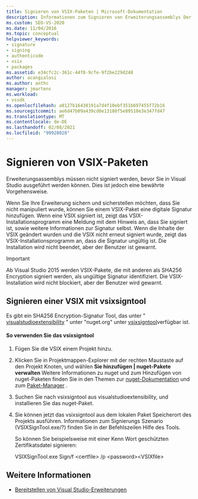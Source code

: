 ```yaml
---
title: Signieren von VSIX-Paketen | Microsoft-Dokumentation
description: Informationen zum Signieren von Erweiterungsassemblys Der VSIX-Installer zeigt eine Meldung an, dass eine VSIX signiert ist, sowie Informationen über die Signatur selbst.
ms.custom: SEO-VS-2020
ms.date: 11/04/2016
ms.topic: conceptual
helpviewer_keywords:
- signature
- signing
- authenticode
- vsix
- packages
ms.assetid: e34cfc2c-361c-44f8-9cfe-9f2be229d248
author: acangialosi
ms.author: anthc
manager: jmartens
ms.workload:
- vssdk
ms.openlocfilehash: a0127b16438191a7d4f10ebf351b697455f72b16
ms.sourcegitcommit: ae6d47b09a439cd0e13180f5e89510e3e347fd47
ms.translationtype: MT
ms.contentlocale: de-DE
ms.lasthandoff: 02/08/2021
ms.locfileid: "99928028"
---
```

# <a name="signing-vsix-packages"></a>Signieren von VSIX-Paketen
Erweiterungsassemblys müssen nicht signiert werden, bevor Sie in Visual Studio ausgeführt werden können. Dies ist jedoch eine bewährte Vorgehensweise.

 Wenn Sie Ihre Erweiterung sichern und sicherstellen möchten, dass Sie nicht manipuliert wurde, können Sie einem VSIX-Paket eine digitale Signatur hinzufügen. Wenn eine VSIX signiert ist, zeigt das VSIX-Installationsprogramm eine Meldung mit dem Hinweis an, dass Sie signiert ist, sowie weitere Informationen zur Signatur selbst. Wenn die Inhalte der VSIX geändert wurden und die VSIX nicht erneut signiert wurde, zeigt das VSIX-Installationsprogramm an, dass die Signatur ungültig ist. Die Installation wird nicht beendet, aber der Benutzer ist gewarnt.

> [!IMPORTANT]
> Ab Visual Studio 2015 werden VSIX-Pakete, die mit anderen als SHA256 Encryption signiert werden, als ungültige Signatur identifiziert. Die VSIX-Installation wird nicht blockiert, aber der Benutzer wird gewarnt.

## <a name="signing-a-vsix-with-vsixsigntool"></a>Signieren einer VSIX mit vsixsigntool
 Es gibt ein SHA256 Encryption-Signatur Tool, das unter " [visualstudioextensibility](https://www.nuget.org/profiles/VisualStudioExtensibility) " unter "nuget.org" unter [vsixsigntool](https://www.nuget.org/packages/Microsoft.VSSDK.Vsixsigntool)verfügbar ist.

#### <a name="to-use-the-vsixsigntool"></a>So verwenden Sie das vsixsigntool

1. Fügen Sie die VSIX einem Projekt hinzu.

2. Klicken Sie in Projektmappen-Explorer mit der rechten Maustaste auf den Projekt Knoten, und wählen **Sie hinzufügen &#124; nuget-Pakete verwalten**  Weitere Informationen zu nuget und zum Hinzufügen von nuget-Paketen finden Sie in den Themen zur [nuget-Dokumentation](/NuGet) und zum [Paket-Manager](/NuGet/Tools/Package-Manager-UI) .

3. Suchen Sie nach vsixsigntool aus visualstudioextensibility, und installieren Sie das nuget-Paket.

4. Sie können jetzt das vsixsigntool aus dem lokalen Paket Speicherort des Projekts ausführen. Informationen zum Signierungs Szenario (VSIXSignTool.exe/?) finden Sie in der Befehlszeilen Hilfe des Tools.

   So können Sie beispielsweise mit einer Kenn Wort geschützten Zertifikatsdatei signieren:

   VSIXSignTool.exe Sign/f \<certfile> /p \<password>\<VSIXfile>

## <a name="see-also"></a>Weitere Informationen
- [Bereitstellen von Visual Studio-Erweiterungen](../extensibility/shipping-visual-studio-extensions.md)
